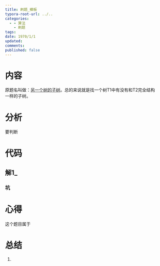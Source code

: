 ```yaml
---
title: 刷题_模板
typora-root-url: ../..
categories:
  - - 算法
    - 刷题
tags: 
date: 1970/1/1
updated: 
comments: 
published: false
---
```

# 内容

原题名叫做：[另一个树的子树](https://leetcode.cn/problems/subtree-of-another-tree/description/)。总的来说就是找一个树T1中有没有和T2完全结构一样的子树。
# 分析

要判断
# 代码

## 解1_

### 坑

# 心得

这个题目属于

# 总结

1. 